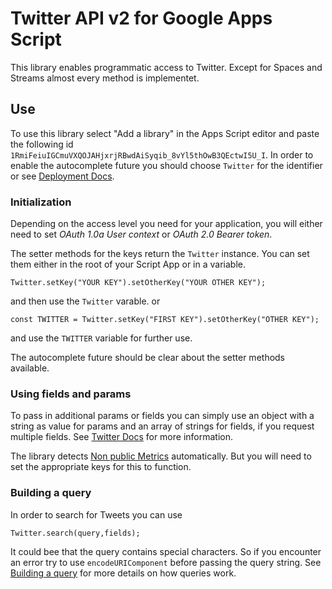 # Twitter API v2 for Google Apps Script

This library enables programmatic access to Twitter. Except for Spaces and Streams almost every method is implementet.

## Use

To use this library select "Add a library" in the Apps Script editor and paste the following id `1RmiFeiuIGCmuVXQOJAHjxrjRBwdAiSyqib_8vYl5thOwB3QEctwI5U_I`. In order to enable the autocomplete future you should choose `Twitter` for the identifier or see [Deployment Docs](https://script.google.com/macros/library/d/1RmiFeiuIGCmuVXQOJAHjxrjRBwdAiSyqib_8vYl5thOwB3QEctwI5U_I/3).

### Initialization

Depending on the access level you need for your application, you will either need to set _OAuth 1.0a User context_ or _OAuth 2.0 Bearer token_.

The setter methods for the keys return the `Twitter` instance. You can set them either in the root of your Script App or in a variable.

```
Twitter.setKey("YOUR KEY").setOtherKey("YOUR OTHER KEY");
```
and then use the `Twitter` varable. or
```
const TWITTER = Twitter.setKey("FIRST KEY").setOtherKey("OTHER KEY");
```
and use the `TWITTER` variable for further use.

The autocomplete future should be clear about the setter methods available.

### Using fields and params

To pass in additional params or fields you can simply use an object with a string as value for params and an array of strings for fields, if you request multiple fields. See [Twitter Docs](https://developer.twitter.com/en/docs/twitter-api/fields) for more information.

The library detects [Non public Metrics](https://developer.twitter.com/en/docs/twitter-api/metrics) automatically. But you will need to set the appropriate keys for this to function.

### Building a query
In order to search for Tweets you can use
```
Twitter.search(query,fields);
```
It could bee that the query contains special characters. So if you encounter an error try to use `encodeURIComponent` before passing the query string. See [Building a query](https://developer.twitter.com/en/docs/twitter-api/tweets/search/integrate/build-a-query) for more details on how queries work.

